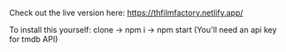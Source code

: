 Check out the live version here:
https://thfilmfactory.netlify.app/

To install this yourself: clone -> npm i -> npm start (You'll need an api key for tmdb API)


